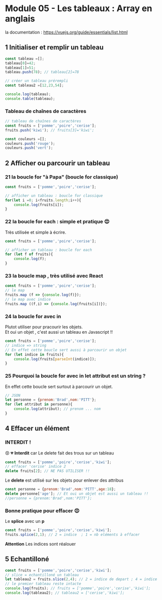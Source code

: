 # Module 05 - Les tableaux : Array en anglais

la documentation :
https://vuejs.org/guide/essentials/list.html

## 1 Initialiser et remplir un tableau
```js
const tableau =[];
tableau[0]=42;
tableau[1]=51;
tableau.push(78); // tableau[2]=78

// créer un tableau prérempli
const tableau2 =[12,23,54];

console.log(tableau);
console.table(tableau);
```
### Tableau de chaînes de caractères
```js
// tableau de chaînes de caractères
const fruits = ['pomme','poire','cerise'];
fruits.push('kiwi'); // fruits[3]='kiwi';

const couleurs =[];
couleurs.push('rouge');
couleurs.push('vert');
```

## 2 Afficher ou parcourir un tableau
### 21 la boucle for "à Papa" (boucle for classique)
```js
const fruits = ['pomme','poire','cerise'];

// afficher un tableau : boucle for classique
for(let i =0; i<fruits.length;i++){
    console.log(fruits[i]);
}
```
### 22 la boucle for each : simple et pratique  :heart_eyes:
Très utilisée et simple à écrire.  

```js
const fruits = ['pomme','poire','cerise'];

// afficher un tableau : boucle for each
for (let f of fruits){
    console.log(f);
}
```
### 23 la boucle map , très utilisé avec React
```js
const fruits = ['pomme','poire','cerise'];
// le map
fruits.map (f => {console.log(f)});
// le map avec indice
fruits.map ((f,i) => {console.log(fruits[i])});
```
### 24 la boucle for avec in
Plutot utiliser pour pracourir les objets.  
Et oui un objet , c'est aussi un tableau en Javascript !!  
```js
const fruits = ['pomme','poire','cerise'];
// indice => string
// En effet cette boucle sert aussi à parcourir un objet
for (let indice in fruits){
    console.log(fruits[parseInt(indice)]);
}

```
### 25 Pourquoi la boucle for avec in let attribut est un string ?
En effet cette boucle sert surtout à parcourir un objet.  
```js
// JSON
let personne = {prenom:'Brad',nom:'PITT'};
for (let attribut in personne){
    console.log(attribut); // prenom ... nom
}
```
## 4 Effacer un élément

### INTERDIT !
:rage: :broken_heart:
**Interdit** car Le delete fait des trous sur un tableau

```js
const fruits = ['pomme','poire','cerise','kiwi'];
// effacer 'cerise' indice 2
delete fruits[2]; // NE PAS UTILISER !!
```
  

Le **delete** est utilisé sur les objets pour enlever des attribus
```js
const personne = {prenom:'Brad',nom:'PITT',age:18};
delete personne['age']; // Et oui un objet est aussi un tableau !!
//personne = {prenom:'Brad',nom:'PITT'};
```
### Bonne pratique pour effacer :heart_eyes:
Le **splice** avec un **p**
```js
const fruits = ['pomme','poire','cerise','kiwi'];
fruits.splice(2,1); // 2 = indice  ; 1 = nb eléments à effacer
```
**Attention** Les indices sont réalouer

## 5 Echantilloné
```js
const fruits = ['pomme','poire','cerise','kiwi'];
// slice = echantilloné un tableau
let tableau2 = fruits.slice(2,4); // 2 = indice de depart ; 4 = indice de fin
// le premier tableau reste intacte
console.log(fruits); // fruits = ['pomme','poire','cerise','kiwi'];
console.log(tableau2); // tableau2 = ['cerise','kiwi'];
```


